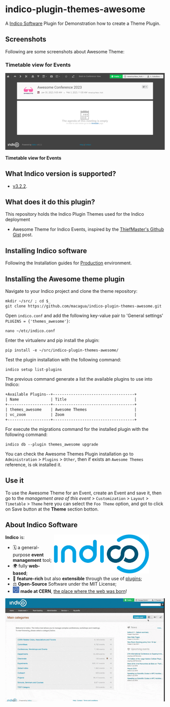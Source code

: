 # indico-plugin-themes-awesome

A [Indico Software](https://getindico.io/) Plugin for Demonstration how to create a Theme Plugin.

## Screenshots

Following are some screenshots about Awesome Theme:

### Timetable view for Events

![Timetable view for Events](https://raw.githubusercontent.com/macagua/indico-plugin-themes-awesome/main/docs/screenshot_timetable_view_events.png)

**Timetable view for Events**

## What Indico version is supported?

 * [v3.2.2](https://pypi.org/project/indico/3.2.2/).

## What does it do this plugin?

This repository holds the Indico Plugin Themes used for the Indico deployment

- Awesome Theme for Indico Events, inspired by the [ThiefMaster's Github Gist](https://gist.github.com/ThiefMaster/8d5bc6791d8654b31f0ec3a5960693ad) post.


## Installing Indico software

Following the Installation guides for [Production](https://docs.getindico.io/en/stable/installation/production/) environment.


## Installing the Awesome theme plugin

Navigate to your Indico project and clone the theme repository:
```
mkdir ~/src/ ; cd $_
git clone https://github.com/macagua/indico-plugin-themes-awesome.git
```

Open ``indico.conf`` and add the following key-value pair to 'General settings' `PLUGINS = {'themes_awesome'}`:
```
nano ~/etc/indico.conf
```

Enter the virtualenv and pip install the plugin:
```
pip install -e ~/src/indico-plugin-themes-awesome/
```

Test the plugin installation with the following command:

```
indico setup list-plugins
```

The previous command generate a list the available plugins to use into Indico:

```
+Available Plugins--+------------------------------------+
| Name              | Title                              |
+-------------------+------------------------------------+
| themes_awesome    | Awesome Themes                     |
| vc_zoom           | Zoom                               |
+-------------------+------------------------------------+
```

For execute the migrations command for the installed plugin with the following command:

```
indico db --plugin themes_awesome upgrade
```

You can check the Awesome Themes Plugin installation go to ``Administration`` > ``Plugins`` > ``Other``,
then if exists an ``Awesome Themes`` reference, is ok installed it.


## Use it

To use the Awesome Theme for an Event, create an Event and save it, then go to the *management area of this event* >
``Customization`` > ``Layout`` > ``Timetable`` > ``Theme`` here you can select the ``Foo Theme`` option, and got to
click on Save button at the **Theme** section botton.


## About Indico Software

<img src="https://github.com/indico/indico/raw/master/indico/web/static/images/logo_indico.png"
     align="right"
     width="300"
     style="width: 300px; float: right; margin-right: 50px;">

**Indico** is:
 * 🗓 a general-purpose **event management** tool;
 * 🌍 fully **web-based**;
 * 🧩 **feature-rich** but also **extensible** through the use of [plugins](https://docs.getindico.io/en/stable/plugins/);
 * ⚖️ **Open-Source** Software under the MIT License;
 * <img src="https://raw.githubusercontent.com/indico/assets/master/cern_badge.png" width="20"> **made at CERN**, [the place where the web was born](https://home.cern/science/computing/birth-web)!

![A sneak peek of Indico](https://raw.githubusercontent.com/indico/indico/master/sneakpeek.gif)

